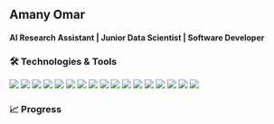 
## Amany Omar
#### AI Research Assistant | Junior Data Scientist | Software Developer   





### 🛠️ Technologies & Tools 
![](https://img.shields.io/badge/Code-Python-informational?style=flat&logo=<>&logoColor=white&color=2bbc8a)
![](https://img.shields.io/badge/Code-C++-informational?style=flat&logo=<>&logoColor=white&color=2bbc8a)
![](https://img.shields.io/badge/Code-C_sharp-informational?style=flat&logo=<>&logoColor=white&color=2bbc8a)
![](https://img.shields.io/badge/Code-SQL-informational?style=flat&logo=<>&logoColor=white&color=2bbc8a)
![](https://img.shields.io/badge/Code-JavaScript-informational?style=flat&logo=<>&logoColor=white&color=2bbc8a)
![](https://img.shields.io/badge/Tool-Tableau-informational?style=flat&logo=<>&logoColor=white&color=2bbc8a)
![](https://img.shields.io/badge/Tool-Excel-informational?style=flat&logo=<>&logoColor=white&color=2bbc8a)
![](https://img.shields.io/badge/Tool-MATLAB-informational?style=flat&logo=<>&logoColor=white&color=2bbc8a)
![](https://img.shields.io/badge/Lib-SkLearn-informational?style=flat&logo=<>&logoColor=white&color=2bbc8a)
![](https://img.shields.io/badge/Lib-TensorFlow-informational?style=flat&logo=<>&logoColor=white&color=2bbc8a)
![](https://img.shields.io/badge/Lib-PyTorch-informational?style=flat&logo=<>&logoColor=white&color=2bbc8a)
![](https://img.shields.io/badge/Lib-Matplotlib-informational?style=flat&logo=<>&logoColor=white&color=2bbc8a)
![](https://img.shields.io/badge/Lib-ggplot2-informational?style=flat&logo=<>&logoColor=white&color=2bbc8a)
![](https://img.shields.io/badge/Lib-PyGame-informational?style=flat&logo=<>&logoColor=white&color=2bbc8a)
![](https://img.shields.io/badge/Lib-Pandas-informational?style=flat&logo=<>&logoColor=white&color=2bbc8a)
![](https://img.shields.io/badge/Lib-Numpy-informational?style=flat&logo=<>&logoColor=white&color=2bbc8a)
![](https://img.shields.io/badge/Lib-Sympy-informational?style=flat&logo=<>&logoColor=white&color=2bbc8a)


### 📈 Progress



<!--
**moon-2000/moon-2000** is a ✨ _special_ ✨ repository because its `README.md` (this file) appears on your GitHub profile.

Here are some ideas to get you started:

- 🔭 I’m currently working on ...
- 🌱 I’m currently learning ...
- 👯 I’m looking to collaborate on ...
- 🤔 I’m looking for help with ...
- 💬 Ask me about ...
- 📫 How to reach me: ...
- 😄 Pronouns: ...
- ⚡ Fun fact: ...
-->

